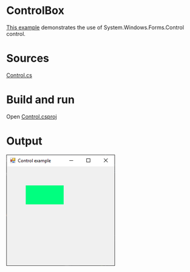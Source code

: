 # ControlBox

[This example](.) demonstrates the use of System.Windows.Forms.Control control.

# Sources

[Control.cs](Control.cs)

# Build and run

Open [Control.csproj](Control.csproj)

# Output

![Screenshot](../../docs/Pictures/Forms/Control.png)


